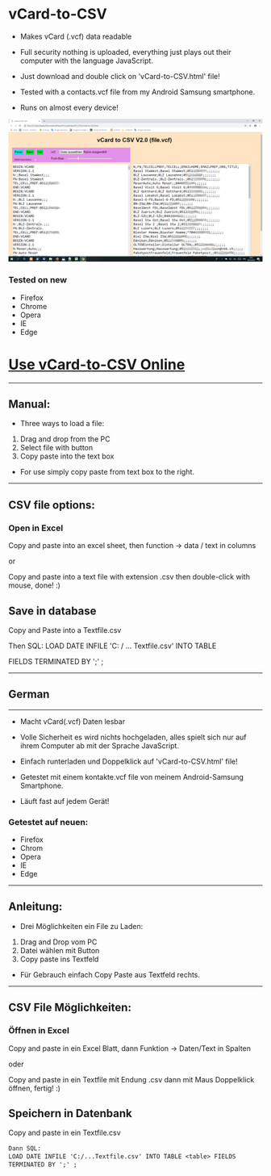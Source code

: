 # vCard-to-CSV

- Makes vCard (.vcf) data readable

- Full security nothing is uploaded, everything just plays out
  their computer with the language JavaScript.

- Just download and double click on 'vCard-to-CSV.html' file!

- Tested with a contacts.vcf file from my Android Samsung smartphone.

- Runs on almost every device!


![Bild](https://github.com/sauternic/Gif_Bilder/blob/master/VCard-to-CSV2.png)


### Tested on new
    
- Firefox
- Chrome
- Opera
- IE
- Edge
	
	
# [Use vCard-to-CSV Online](https://sauternic.github.io/vCard-to-CSV/)


----


## Manual:

- Three ways to load a file:

1. Drag and drop from the PC
2. Select file with button
3. Copy paste into the text box

- For use simply copy paste from text box to the right.


-----


## CSV file options:

### Open in Excel
  
  Copy and paste into an excel sheet, then function -> data / text in columns
 
or

  Copy and paste into a text file with extension .csv then double-click with mouse, done! :)


  ## Save in database

  Copy and Paste into a Textfile.csv
    
Then SQL:
    LOAD DATE INFILE 'C: / ... Textfile.csv' INTO TABLE <table> FIELDS TERMINATED BY ';' ;

--------

## German

------

- Macht vCard(.vcf) Daten lesbar   

- Volle Sicherheit es wird nichts hochgeladen, alles spielt sich nur auf  
  ihrem Computer ab mit der Sprache JavaScript.   

- Einfach runterladen und Doppelklick auf 'vCard-to-CSV.html' file!

- Getestet mit einem kontakte.vcf file von meinem Android-Samsung Smartphone.   

- Läuft fast auf jedem Gerät!   

### Getestet auf neuen:
    
- Firefox
- Chrom
 - Opera
 - IE
 - Edge

----

## Anleitung:   

- Drei Möglichkeiten ein File zu Laden:   

1. Drag and Drop vom PC   
2. Datei wählen mit Button   
3. Copy paste ins Textfeld    

- Für Gebrauch einfach Copy Paste aus Textfeld rechts.    


-----


## CSV File Möglichkeiten:

### Öffnen in Excel
  
  Copy and paste in ein Excel Blatt, dann Funktion -> Daten/Text in Spalten
 
oder

  Copy and paste in ein Textfile mit Endung .csv dann mit Maus Doppelklick öffnen, fertig! :)


## Speichern in Datenbank

  Copy and paste in ein Textfile.csv
    
	Dann SQL:
    LOAD DATE INFILE 'C:/...Textfile.csv' INTO TABLE <table> FIELDS TERMINATED BY ';' ;

